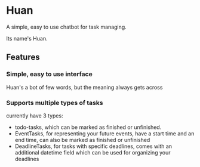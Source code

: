 # Huan
A simple, easy to use chatbot for task managing.

Its name's Huan.

## Features

### Simple, easy to use interface

Huan's a bot of few words, but the meaning always gets across

### Supports multiple types of tasks

currently have 3 types:

- todo-tasks, which can be marked as finished or unfinished.
- EventTasks, for representing your future events, have a start time and an end time, can also be marked as finished or unfinished
- DeadlineTasks, for tasks with specific deadlines, comes with an additional datetime field which can be used for organizing your deadlines
